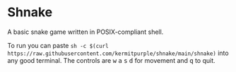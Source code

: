 # Shnake

A basic snake game written in POSIX-compliant shell.

To run you can paste `sh -c $(curl https://raw.githubusercontent.com/kermitpurple/shnake/main/shnake)` into any good terminal.
The controls are
<kbd>w</kbd>
<kbd>a</kbd>
<kbd>s</kbd>
<kbd>d</kbd>
for movement and
<kbd>q</kbd>
to quit.
